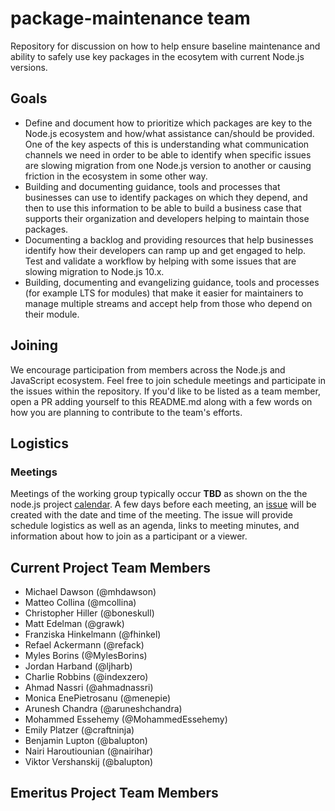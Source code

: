 # package-maintenance team

Repository for discussion on how to help ensure baseline
maintenance and ability to safely use key packages in the
ecosytem with current Node.js versions.

## Goals

* Define and document how to prioritize which packages are key to the
  Node.js ecosystem and how/what assistance can/should be provided.
  One of the key aspects of this is understanding what communication
  channels we need in order to be able to identify when specific
  issues are slowing migration from one Node.js version to another
  or causing friction in the ecosystem in some other way.
* Building and documenting guidance, tools and processes that
  businesses can use to identify packages on which they depend,
  and then to use this information to be able to build a business
  case that supports their organization and developers helping to
  maintain those packages.
* Documenting a backlog and providing resources that help
  businesses identify how their developers can ramp up and
  get engaged to help. Test and validate a workflow by helping
  with some issues that are slowing migration to Node.js 10.x.
* Building, documenting and evangelizing guidance, tools and
  processes (for example LTS for modules)
  that make it easier for maintainers to manage multiple
  streams and accept help from those who depend on their module.

## Joining

We encourage participation from members across the Node.js and JavaScript
ecosystem. Feel free to join schedule meetings and participate
in the issues within the repository. If you'd like to be listed as
a team member, open a PR adding yourself to this README.md along with
a few words on how you are planning to contribute to the team's
efforts.

## Logistics

### Meetings

Meetings of the working group typically occur **TBD** as shown on the
the node.js project [calendar](https://nodejs.org/calendar).
A few days before each meeting, an
[issue](https://github.com/nodejs/package-maintenance/issues)
will be created with the date and time of the meeting.
The issue will provide schedule logistics as well as
an agenda, links to meeting minutes, and
information about how to join as a participant or a viewer.

## Current Project Team Members
  + Michael Dawson (@mhdawson)
  + Matteo Collina (@mcollina)
  + Christopher Hiller (@boneskull)
  + Matt Edelman (@grawk)
  + Franziska Hinkelmann (@fhinkel)
  + Refael Ackermann (@refack)
  + Myles Borins (@MylesBorins)
  + Jordan Harband (@ljharb)
  + Charlie Robbins (@indexzero)
  + Ahmad Nassri (@ahmadnassri)
  + Monica EnePietrosanu (@menepie)
  + Arunesh Chandra (@aruneshchandra)
  + Mohammed Essehemy (@MohammedEssehemy)
  + Emily Platzer (@craftninja)
  + Benjamin Lupton (@balupton)
  + Nairi Haroutiounian (@nairihar)
  + Viktor Vershanskij (@balupton)

## Emeritus Project Team Members
